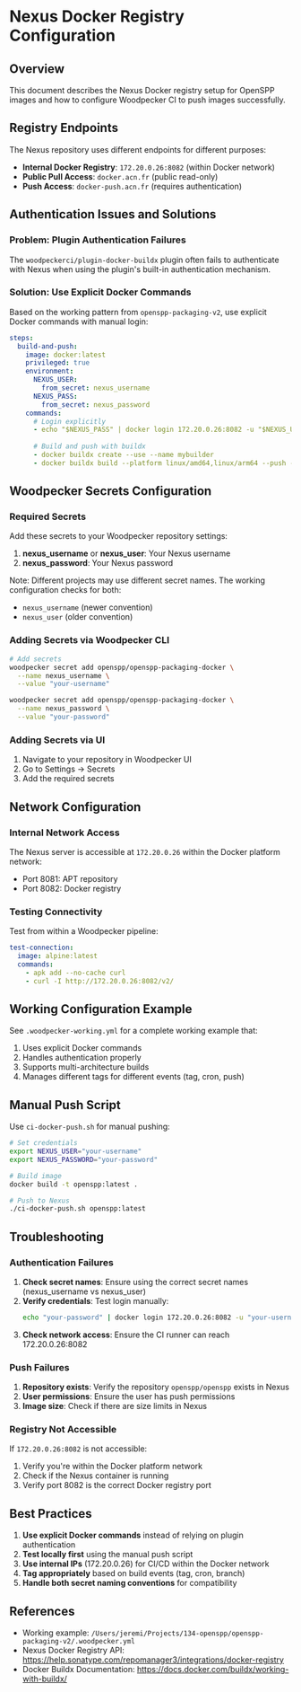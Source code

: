 # Nexus Docker Registry Configuration

## Overview

This document describes the Nexus Docker registry setup for OpenSPP images and how to configure Woodpecker CI to push images successfully.

## Registry Endpoints

The Nexus repository uses different endpoints for different purposes:

- **Internal Docker Registry**: `172.20.0.26:8082` (within Docker network)
- **Public Pull Access**: `docker.acn.fr` (public read-only)
- **Push Access**: `docker-push.acn.fr` (requires authentication)

## Authentication Issues and Solutions

### Problem: Plugin Authentication Failures

The `woodpeckerci/plugin-docker-buildx` plugin often fails to authenticate with Nexus when using the plugin's built-in authentication mechanism.

### Solution: Use Explicit Docker Commands

Based on the working pattern from `openspp-packaging-v2`, use explicit Docker commands with manual login:

```yaml
steps:
  build-and-push:
    image: docker:latest
    privileged: true
    environment:
      NEXUS_USER:
        from_secret: nexus_username
      NEXUS_PASS:
        from_secret: nexus_password
    commands:
      # Login explicitly
      - echo "$NEXUS_PASS" | docker login 172.20.0.26:8082 -u "$NEXUS_USER" --password-stdin
      
      # Build and push with buildx
      - docker buildx create --use --name mybuilder
      - docker buildx build --platform linux/amd64,linux/arm64 --push -t 172.20.0.26:8082/openspp/openspp:latest .
```

## Woodpecker Secrets Configuration

### Required Secrets

Add these secrets to your Woodpecker repository settings:

1. **nexus_username** or **nexus_user**: Your Nexus username
2. **nexus_password**: Your Nexus password

Note: Different projects may use different secret names. The working configuration checks for both:
- `nexus_username` (newer convention)
- `nexus_user` (older convention)

### Adding Secrets via Woodpecker CLI

```bash
# Add secrets
woodpecker secret add openspp/openspp-packaging-docker \
  --name nexus_username \
  --value "your-username"

woodpecker secret add openspp/openspp-packaging-docker \
  --name nexus_password \
  --value "your-password"
```

### Adding Secrets via UI

1. Navigate to your repository in Woodpecker UI
2. Go to Settings → Secrets
3. Add the required secrets

## Network Configuration

### Internal Network Access

The Nexus server is accessible at `172.20.0.26` within the Docker platform network:
- Port 8081: APT repository
- Port 8082: Docker registry

### Testing Connectivity

Test from within a Woodpecker pipeline:

```yaml
test-connection:
  image: alpine:latest
  commands:
    - apk add --no-cache curl
    - curl -I http://172.20.0.26:8082/v2/
```

## Working Configuration Example

See `.woodpecker-working.yml` for a complete working example that:
1. Uses explicit Docker commands
2. Handles authentication properly
3. Supports multi-architecture builds
4. Manages different tags for different events (tag, cron, push)

## Manual Push Script

Use `ci-docker-push.sh` for manual pushing:

```bash
# Set credentials
export NEXUS_USER="your-username"
export NEXUS_PASSWORD="your-password"

# Build image
docker build -t openspp:latest .

# Push to Nexus
./ci-docker-push.sh openspp:latest
```

## Troubleshooting

### Authentication Failures

1. **Check secret names**: Ensure using the correct secret names (nexus_username vs nexus_user)
2. **Verify credentials**: Test login manually:
   ```bash
   echo "your-password" | docker login 172.20.0.26:8082 -u "your-username" --password-stdin
   ```
3. **Check network access**: Ensure the CI runner can reach 172.20.0.26:8082

### Push Failures

1. **Repository exists**: Verify the repository `openspp/openspp` exists in Nexus
2. **User permissions**: Ensure the user has push permissions
3. **Image size**: Check if there are size limits in Nexus

### Registry Not Accessible

If `172.20.0.26:8082` is not accessible:
1. Verify you're within the Docker platform network
2. Check if the Nexus container is running
3. Verify port 8082 is the correct Docker registry port

## Best Practices

1. **Use explicit Docker commands** instead of relying on plugin authentication
2. **Test locally first** using the manual push script
3. **Use internal IPs** (172.20.0.26) for CI/CD within the Docker network
4. **Tag appropriately** based on build events (tag, cron, branch)
5. **Handle both secret naming conventions** for compatibility

## References

- Working example: `/Users/jeremi/Projects/134-openspp/openspp-packaging-v2/.woodpecker.yml`
- Nexus Docker Registry API: https://help.sonatype.com/repomanager3/integrations/docker-registry
- Docker Buildx Documentation: https://docs.docker.com/buildx/working-with-buildx/